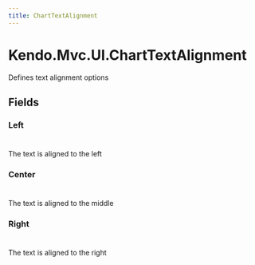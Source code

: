```yaml
---
title: ChartTextAlignment
---
```


# Kendo.Mvc.UI.ChartTextAlignment
Defines text alignment options


## Fields


### Left
#
The text is aligned to the left

### Center
#
The text is aligned to the middle

### Right
#
The text is aligned to the right




